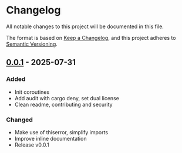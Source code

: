 # Changelog

All notable changes to this project will be documented in this file.

The format is based on [Keep a Changelog](https://keepachangelog.com/en/1.0.0/),
and this project adheres to [Semantic Versioning](https://semver.org/spec/v2.0.0.html).

## [0.0.1] - 2025-07-31

### Added

- Init coroutines
- Add audit with cargo deny, set dual license
- Clean readme, contributing and security

### Changed

- Make use of thiserror, simplify imports
- Improve inline documentation
- Release v0.0.1

[0.0.1]: https://github.com/pimalaya/http/compare/root..v0.0.1

<!-- generated by git-cliff on 2025-07-31T10:12:12.732450928+02:00 -->
